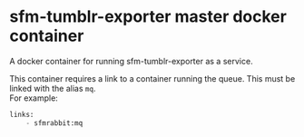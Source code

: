 # sfm-tumblr-exporter master docker container

A docker container for running sfm-tumblr-exporter as a service.

This container requires a link to a container running the queue. This must be linked with the alias `mq`.  
For example:

```python
links:
    - sfmrabbit:mq
```
